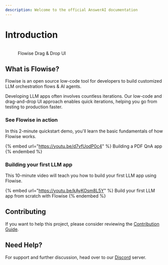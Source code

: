 ```yaml
---
description: Welcome to the official AnswerAI documentation
---
```


# Introduction

<figure><img src=".gitbook/assets/flowise.gif" alt=""><figcaption><p>Flowise Drag &#x26; Drop UI</p></figcaption></figure>

## What is Flowise?

Flowise is an open source low-code tool for developers to build customized LLM orchestration flows & AI agents.

Developing LLM apps often involves countless iterations. Our low-code and drag-and-drop UI approach enables quick iterations, helping you go from testing to production faster.

### See Flowise in action

In this 2-minute quickstart demo, you'll learn the basic fundamentals of how Flowise works.

{% embed url="https://youtu.be/d7vfUodP0c4" %}
Building a PDF QnA app
{% endembed %}

### Building your first LLM app

This 10-minute video will teach you how to build your first LLM app using Flowise.

{% embed url="https://youtu.be/kAyKOsm8L5Y" %}
Build your first LLM app from scratch with Flowise
{% endembed %}

## Contributing

If you want to help this project, please consider reviewing the [Contribution Guide](contributing/).

## Need Help?

For support and further discussion, head over to our [Discord](https://discord.gg/jbaHfsRVBW) server.
